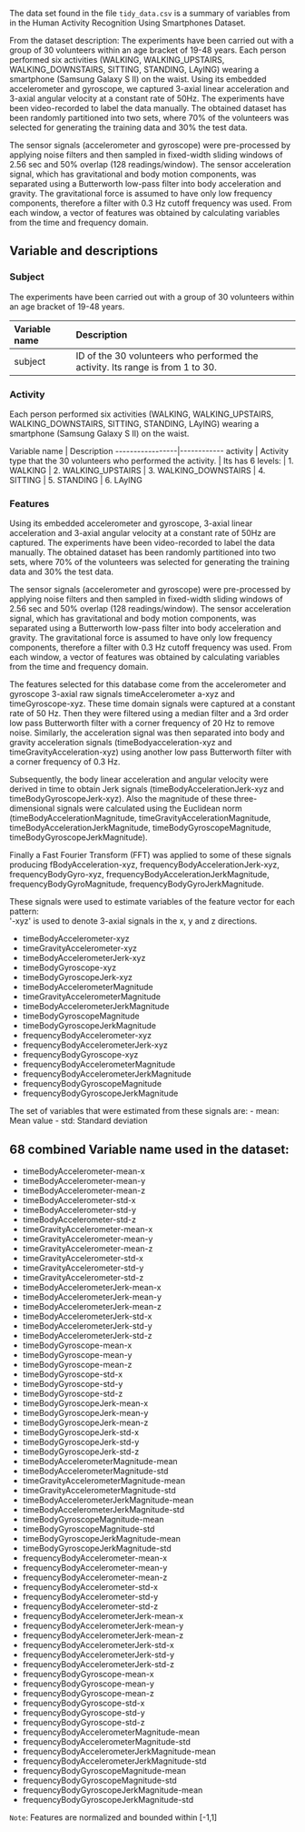 The data set found in the file `tidy_data.csv` is a summary of variables
from in the Human Activity Recognition Using Smartphones Dataset.

From the dataset description: The experiments have been carried out with
a group of 30 volunteers within an age bracket of 19-48 years. Each
person performed six activities (WALKING, WALKING\_UPSTAIRS,
WALKING\_DOWNSTAIRS, SITTING, STANDING, LAyING) wearing a smartphone
(Samsung Galaxy S II) on the waist. Using its embedded accelerometer and
gyroscope, we captured 3-axial linear acceleration and 3-axial angular
velocity at a constant rate of 50Hz. The experiments have been
video-recorded to label the data manually. The obtained dataset has been
randomly partitioned into two sets, where 70% of the volunteers was
selected for generating the training data and 30% the test data.

The sensor signals (accelerometer and gyroscope) were pre-processed by
applying noise filters and then sampled in fixed-width sliding windows
of 2.56 sec and 50% overlap (128 readings/window). The sensor
acceleration signal, which has gravitational and body motion components,
was separated using a Butterworth low-pass filter into body acceleration
and gravity. The gravitational force is assumed to have only low
frequency components, therefore a filter with 0.3 Hz cutoff frequency
was used. From each window, a vector of features was obtained by
calculating variables from the time and frequency domain.

Variable and descriptions
-------------------------

### Subject

The experiments have been carried out with a group of 30 volunteers
within an age bracket of 19-48 years.

<table>
<thead>
<tr class="header">
<th align="left">Variable name</th>
<th align="left">Description</th>
</tr>
</thead>
<tbody>
<tr class="odd">
<td align="left">subject</td>
<td align="left">ID of the 30 volunteers who performed the activity. Its range is from 1 to 30.</td>
</tr>
</tbody>
</table>

### Activity

Each person performed six activities (WALKING, WALKING\_UPSTAIRS,
WALKING\_DOWNSTAIRS, SITTING, STANDING, LAyING) wearing a smartphone
(Samsung Galaxy S II) on the waist.

Variable name | Description -----------------|------------ activity |
Activity type that the 30 volunteers who performed the activity. | Its
has 6 levels: | 1. WALKING | 2. WALKING\_UPSTAIRS | 3.
WALKING\_DOWNSTAIRS | 4. SITTING | 5. STANDING | 6. LAyING

### Features

Using its embedded accelerometer and gyroscope, 3-axial linear
acceleration and 3-axial angular velocity at a constant rate of 50Hz are
captured. The experiments have been video-recorded to label the data
manually. The obtained dataset has been randomly partitioned into two
sets, where 70% of the volunteers was selected for generating the
training data and 30% the test data.

The sensor signals (accelerometer and gyroscope) were pre-processed by
applying noise filters and then sampled in fixed-width sliding windows
of 2.56 sec and 50% overlap (128 readings/window). The sensor
acceleration signal, which has gravitational and body motion components,
was separated using a Butterworth low-pass filter into body acceleration
and gravity. The gravitational force is assumed to have only low
frequency components, therefore a filter with 0.3 Hz cutoff frequency
was used. From each window, a vector of features was obtained by
calculating variables from the time and frequency domain.

The features selected for this database come from the accelerometer and
gyroscope 3-axial raw signals timeAccelerometer a-xyz and
timeGyroscope-xyz. These time domain signals were captured at a constant
rate of 50 Hz. Then they were filtered using a median filter and a 3rd
order low pass Butterworth filter with a corner frequency of 20 Hz to
remove noise. Similarly, the acceleration signal was then separated into
body and gravity acceleration signals (timeBodyacceleration-xyz and
timeGravityAcceleration-xyz) using another low pass Butterworth filter
with a corner frequency of 0.3 Hz.

Subsequently, the body linear acceleration and angular velocity were
derived in time to obtain Jerk signals (timeBodyAccelerationJerk-xyz and
timeBodyGyroscopeJerk-xyz). Also the magnitude of these
three-dimensional signals were calculated using the Euclidean norm
(timeBodyAccelerationMagnitude, timeGravityAccelerationMagnitude,
timeBodyAccelerationJerkMagnitude, timeBodyGyroscopeMagnitude,
timeBodyGyroscopeJerkMagnitude).

Finally a Fast Fourier Transform (FFT) was applied to some of these
signals producing fBodyAcceleration-xyz,
frequencyBodyAccelerationJerk-xyz, frequencyBodyGyro-xyz,
frequencyBodyAccelerationJerkMagnitude, frequencyBodyGyroMagnitude,
frequencyBodyGyroJerkMagnitude.

These signals were used to estimate variables of the feature vector for
each pattern:  
'-xyz' is used to denote 3-axial signals in the x, y and z directions.

-   timeBodyAccelerometer-xyz
-   timeGravityAccelerometer-xyz
-   timeBodyAccelerometerJerk-xyz
-   timeBodyGyroscope-xyz
-   timeBodyGyroscopeJerk-xyz
-   timeBodyAccelerometerMagnitude
-   timeGravityAccelerometerMagnitude
-   timeBodyAccelerometerJerkMagnitude
-   timeBodyGyroscopeMagnitude
-   timeBodyGyroscopeJerkMagnitude
-   frequencyBodyAccelerometer-xyz
-   frequencyBodyAccelerometerJerk-xyz
-   frequencyBodyGyroscope-xyz
-   frequencyBodyAccelerometerMagnitude
-   frequencyBodyAccelerometerJerkMagnitude
-   frequencyBodyGyroscopeMagnitude
-   frequencyBodyGyroscopeJerkMagnitude

The set of variables that were estimated from these signals are: - mean:
Mean value - std: Standard deviation

**68 combined Variable name used in the dataset:**
--------------------------------------------------

-   timeBodyAccelerometer-mean-x  
-   timeBodyAccelerometer-mean-y  
-   timeBodyAccelerometer-mean-z  
-   timeBodyAccelerometer-std-x  
-   timeBodyAccelerometer-std-y
-   timeBodyAccelerometer-std-z
-   timeGravityAccelerometer-mean-x
-   timeGravityAccelerometer-mean-y
-   timeGravityAccelerometer-mean-z
-   timeGravityAccelerometer-std-x
-   timeGravityAccelerometer-std-y
-   timeGravityAccelerometer-std-z
-   timeBodyAccelerometerJerk-mean-x
-   timeBodyAccelerometerJerk-mean-y
-   timeBodyAccelerometerJerk-mean-z
-   timeBodyAccelerometerJerk-std-x
-   timeBodyAccelerometerJerk-std-y
-   timeBodyAccelerometerJerk-std-z
-   timeBodyGyroscope-mean-x
-   timeBodyGyroscope-mean-y
-   timeBodyGyroscope-mean-z
-   timeBodyGyroscope-std-x
-   timeBodyGyroscope-std-y
-   timeBodyGyroscope-std-z
-   timeBodyGyroscopeJerk-mean-x
-   timeBodyGyroscopeJerk-mean-y
-   timeBodyGyroscopeJerk-mean-z
-   timeBodyGyroscopeJerk-std-x
-   timeBodyGyroscopeJerk-std-y
-   timeBodyGyroscopeJerk-std-z
-   timeBodyAccelerometerMagnitude-mean
-   timeBodyAccelerometerMagnitude-std
-   timeGravityAccelerometerMagnitude-mean
-   timeGravityAccelerometerMagnitude-std
-   timeBodyAccelerometerJerkMagnitude-mean
-   timeBodyAccelerometerJerkMagnitude-std
-   timeBodyGyroscopeMagnitude-mean
-   timeBodyGyroscopeMagnitude-std
-   timeBodyGyroscopeJerkMagnitude-mean
-   timeBodyGyroscopeJerkMagnitude-std
-   frequencyBodyAccelerometer-mean-x
-   frequencyBodyAccelerometer-mean-y
-   frequencyBodyAccelerometer-mean-z
-   frequencyBodyAccelerometer-std-x
-   frequencyBodyAccelerometer-std-y
-   frequencyBodyAccelerometer-std-z
-   frequencyBodyAccelerometerJerk-mean-x
-   frequencyBodyAccelerometerJerk-mean-y
-   frequencyBodyAccelerometerJerk-mean-z
-   frequencyBodyAccelerometerJerk-std-x
-   frequencyBodyAccelerometerJerk-std-y
-   frequencyBodyAccelerometerJerk-std-z
-   frequencyBodyGyroscope-mean-x
-   frequencyBodyGyroscope-mean-y
-   frequencyBodyGyroscope-mean-z
-   frequencyBodyGyroscope-std-x
-   frequencyBodyGyroscope-std-y
-   frequencyBodyGyroscope-std-z
-   frequencyBodyAccelerometerMagnitude-mean
-   frequencyBodyAccelerometerMagnitude-std
-   frequencyBodyAccelerometerJerkMagnitude-mean
-   frequencyBodyAccelerometerJerkMagnitude-std
-   frequencyBodyGyroscopeMagnitude-mean
-   frequencyBodyGyroscopeMagnitude-std
-   frequencyBodyGyroscopeJerkMagnitude-mean
-   frequencyBodyGyroscopeJerkMagnitude-std

`Note`: Features are normalized and bounded within [-1,1]
